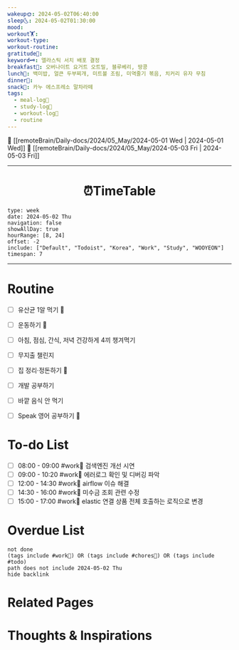 ```yaml
---
wakeup🌞: 2024-05-02T06:40:00
sleep🌜: 2024-05-02T01:30:00
mood: 
workout🏋️: 
workout-type: 
workout-routine: 
gratitude🙏: 
keyword🗝️: 엘라스틱 서치 배포 결정
breakfast🍳: 오버나이트 요거트 오트밀, 블루베리, 땅콩
lunch🍚: 백미밥, 얼큰 두부찌개, 미트볼 조림, 미역줄기 볶음, 치커리 유자 무침
dinner🥗: 
snack🍬: 카누 에스프레소 말차라떼
tags:
  - meal-log📝
  - study-log📓
  - workout-log💪
  - routine
---
```


🔺 [[remoteBrain/Daily-docs/2024/05_May/2024-05-01 Wed | 2024-05-01 Wed]]
🔻 [[remoteBrain/Daily-docs/2024/05_May/2024-05-03 Fri | 2024-05-03 Fri]]
___
<h1> <center>⏰TimeTable </center> </h1>

```gEvent
type: week
date: 2024-05-02 Thu
navigation: false
showAllDay: true
hourRange: [8, 24]
offset: -2
include: ["Default", "Todoist", "Korea", "Work", "Study", "WOOYEON"]
timespan: 7
```

--- 


# Routine 

- [ ] 유산균 1알 먹기 🔼 
- [ ] 운동하기 🔼
- [ ] 아침, 점심, 간식, 저녁 건강하게 4끼 챙겨먹기
- [ ] 무지출 챌린지 
- [ ] 집 정리·정돈하기 🔼
- [ ] 개발 공부하기
- [ ] 바깥 음식 안 먹기 
- [ ] Speak 영어 공부하기 🔼 


# To-do List
- [ ] 08:00 - 09:00 #work💼 검색엔진 개선 시연
- [ ] 09:00 - 10:20 #work💼 에러로그 확인 및 디버깅 파악
- [ ] 12:00 - 14:30 #work💼 airflow 이슈 해결
- [ ] 14:30 - 16:00 #work💼 미수금 조회 관련 수정
- [ ] 15:00 - 17:00 #work💼 elastic 연결 상품 전체 호출하는 로직으로 변경

# Overdue List
```tasks
not done
(tags include #work💼) OR (tags include #chores🧺) OR (tags include #todo)
path does not include 2024-05-02 Thu
hide backlink
```

# Related Pages



# Thoughts & Inspirations

